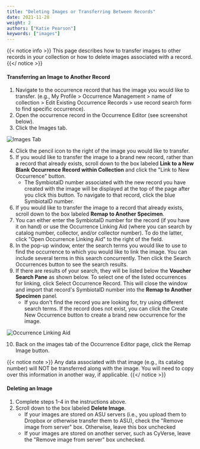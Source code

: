 ```yaml
---
title: "Deleting Images or Transferring Between Records"
date: 2021-11-28
weight: 2
authors: ["Katie Pearson"]
keywords: ["images"]
---
```


{{< notice info >}}
  This page describes how to transfer images to other records in your collection or how to delete images associated with a record.
{{</ notice >}}

#### Transferring an Image to Another Record
1. Navigate to the occurrence record that has the image you would like to transfer. (e.g., My Profile > Occurrence Management > name of collection > Edit Existing Occurrence Records > use record search form to find specific occurrence).
2. Open the occurrence record in the Occurrence Editor (see screenshot below).
3. Click the Images tab.

![Images Tab](/symbiota-docs/images/imagestab.PNG)

4. Click the pencil icon to the right of the image you would like to transfer.
5. If you would like to transfer the image to a brand new record, rather than a record that already exists, scroll down to the box labeled **Link to a New Blank Occurrence Record within Collection** and click the "Link to New Occurrence" button.
    * The SymbiotaID number associated with the new record you have created with the image will be displayed at the top of the page after you click this button. To navigate to that record, click the blue SymbiotaID number.
6. If you would like to transfer the image to a record that already exists, scroll down to the box labeled **Remap to Another Specimen**.
7. You can either enter the SymbiotaID number for the record (if you have it on hand) or use the Occurrence Linking Aid (where you can search by catalog number, collector, and/or collector number). To do the latter, click "Open Occurrence Linking Aid" to the right of the field.
8. In the pop-up window, enter the search terms you would like to use to find the occurrence to which you would like to link the image. You can include several terms in this search concurrently. Then click the Search Occurrences button to see the search results.
9. If there are results of your search, they will be listed below the **Voucher Search Pane** as shown below. To select one of the listed occurrences for linking, click Select Occurrence Record. This will close the window and import that record's SymbiotaID number into the **Remap to Another Specimen** panel.
    * If you don't find the record you are looking for, try using different search terms. If the record does not exist, you can click the Create New Occurrence button to create a brand new occurrence for the image.

![Occurrence Linking Aid](/symbiota-docs/images/occlinkingaid.PNG)

10. Back on the images tab of the Occurrence Editor page, click the Remap Image button.

{{< notice note >}}
  Any data associated with that image (e.g., its catalog number) will NOT be transferred along with the image. You will need to copy over this information in another way, if applicable.
{{</ notice >}}

#### Deleting an Image

1. Complete steps 1-4 in the instructions above.
2. Scroll down to the box labeled **Delete Image**.
    * If your images are stored on ASU servers (i.e., you upload them to Dropbox or otherwise transfer them to ASU), check the "Remove image from server" box. Otherwise, leave this box unchecked
    * If your images are stored on another server, such as CyVerse, leave the "Remove image from server" box unchecked.
